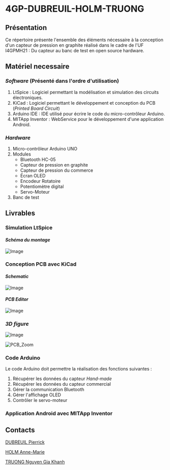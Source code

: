 # 4GP-DUBREUIL-HOLM-TRUONG
## Présentation
Ce répertoire présente l'ensemble des éléments nécessaire à la conception d'un capteur de pression en graphite réalisé dans le cadre de l'UF I4GPMH21 : Du capteur au banc de test en open source hardware.
## Matériel necessaire
### ***Software*** (Présenté dans l'ordre d'utilisation)
1. LtSpice : Logiciel permettant la modélisation et simulation des circuits électroniques. 
1. KiCad : Logiciel permettant le développement et conception du PCB (*Printed Board Circuit*)
1. Arduino IDE : IDE utilisé pour écrire le code du micro-contrôleur Arduino. 
1. MITApp Inventor : WebService pour le développement d'une application Android.
### ***Hardware***
1. Micro-contrôleur Arduino UNO
1. Modules 
    * Bluetooth HC-05
    * Capteur de pression en graphite
    * Capteur de pression du commerce
    * Écran OLED
    * Encodeur Rotatoire
    * Potentiomètre digital
    * Servo-Moteur
1. Banc de test

## Livrables
### Simulation LtSpice
#### ***Schéma du montage***

![Image](https://github.com/user-attachments/assets/8ec56f1d-8405-40e8-8d74-eb53732aa1f6)

### Conception PCB avec KiCad
#### ***Schematic***

![Image](https://github.com/user-attachments/assets/41834f51-993d-49a6-9831-d555f277b064)

#### ***PCB Editor***

![Image](https://github.com/user-attachments/assets/7d89c180-d199-42cf-8f1e-8d37468880a9)

### ***3D figure***

![Image](https://github.com/user-attachments/assets/48660987-a96b-4d5e-b8db-5d6eb2de74c5)

![PCB_Zoom](https://private-user-images.githubusercontent.com/159114395/427707407-24e7c373-4ed5-4451-ad44-48b8578d2677.png?jwt=eyJhbGciOiJIUzI1NiIsInR5cCI6IkpXVCJ9.eyJpc3MiOiJnaXRodWIuY29tIiwiYXVkIjoicmF3LmdpdGh1YnVzZXJjb250ZW50LmNvbSIsImtleSI6ImtleTUiLCJleHAiOjE3NDMxMDExOTAsIm5iZiI6MTc0MzEwMDg5MCwicGF0aCI6Ii8xNTkxMTQzOTUvNDI3NzA3NDA3LTI0ZTdjMzczLTRlZDUtNDQ1MS1hZDQ0LTQ4Yjg1NzhkMjY3Ny5wbmc_WC1BbXotQWxnb3JpdGhtPUFXUzQtSE1BQy1TSEEyNTYmWC1BbXotQ3JlZGVudGlhbD1BS0lBVkNPRFlMU0E1M1BRSzRaQSUyRjIwMjUwMzI3JTJGdXMtZWFzdC0xJTJGczMlMkZhd3M0X3JlcXVlc3QmWC1BbXotRGF0ZT0yMDI1MDMyN1QxODQxMzBaJlgtQW16LUV4cGlyZXM9MzAwJlgtQW16LVNpZ25hdHVyZT00MmE0NTVmMDFjOTQzY2RjYzUxZWZkZDYyZWIxZTBjZjI1ZjkyNjEwZTQ2OTYwZjNhMWZhY2ZlZDNhZmMzYWE4JlgtQW16LVNpZ25lZEhlYWRlcnM9aG9zdCJ9.CuN2I4dctzHIWRDvm5KdSwq-A_jlzrphd5sgUXLNqCo)

### Code Arduino
Le code Arduino doit permettre la réalisation des fonctions suivantes :
1. Récupérer les données du capteur *Hand-made*
1. Récupérer les données du capteur commercial
1. Gérer la communication Bluetooth
1. Gérer l'affichage OLED
1. Contrôler le servo-moteur

### Application Android avec MITApp Inventor
###
## Contacts
[DUBREUIL Pierrick](https://github.com/pierrickdubreuil17)

[HOLM Anne-Marie](https://github.com/anemho)

[TRUONG Nguyen Gia Khanh](https://github.com/ntruonginsatls)
